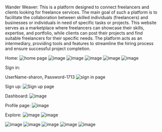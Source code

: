 Wander Weaver:
This is a platform designed to connect freelancers and clients looking for freelance services. The main goal of such a platform is to facilitate the collaboration between skilled individuals (freelancers) and businesses or individuals in need of specific tasks or projects. 
This website serves as a marketplace where freelancers can showcase their skills, expertise, and portfolio, while clients can post their projects and find suitable freelancers for their specific needs. The platform acts as an intermediary, providing tools and features to streamline the hiring process and ensure successful project completion.

Home:
![home page](https://github.com/Sharonsweety1713/React_IRC/assets/117472753/6834e659-85df-4d24-8ea2-598820281b26)
![image](https://github.com/Sharonsweety1713/React_IRC/assets/117472753/7c4c3266-9ed4-45c1-8a1f-0e92d3eb9847)
![image](https://github.com/Sharonsweety1713/React_IRC/assets/117472753/c1a47c8e-3c4a-4204-b6ec-6819c3e3539c)
![image](https://github.com/Sharonsweety1713/React_IRC/assets/117472753/3e591edb-7c61-48a5-b7e1-66aa0ff15a82)
![image](https://github.com/Sharonsweety1713/React_IRC/assets/117472753/40b5eb19-dd0c-42fd-8f72-8749aa81a0cc)
![image](https://github.com/Sharonsweety1713/React_IRC/assets/117472753/aa3c5c64-9638-4136-8fa0-4a303aa49248)







Sign in:

UserName-sharon,
Password-1713
![sign in page](https://github.com/Sharonsweety1713/React_IRC/assets/117472753/745c8633-4427-4734-9244-48da836bc9d0)


Sign up:
![Sign up page](https://github.com/Sharonsweety1713/React_IRC/assets/117472753/74409638-1a2a-4997-9c0c-d150aa349fa3)


Dashboard:
![image](https://github.com/Sharonsweety1713/React_IRC/assets/117472753/bbaad1d5-67e6-48f5-8522-36b7fd6ab5b2)


Profile page:
![image](https://github.com/Sharonsweety1713/React_IRC/assets/117472753/90a76c6b-b452-4e7f-bad5-70443358b4d9)


Explore:
![image](https://github.com/Sharonsweety1713/React_IRC/assets/117472753/b0ee76c0-1cf5-456f-8100-ad922ef27aa7)
![image](https://github.com/Sharonsweety1713/React_IRC/assets/117472753/2f9cdfd8-14f7-4b02-ad52-aa02c45dab00)




![image](https://github.com/Sharonsweety1713/React_IRC/assets/117472753/433b573e-24aa-453e-86aa-29036dc69bf1)
![image](https://github.com/Sharonsweety1713/React_IRC/assets/117472753/f4cc76cf-0f06-4578-ac4f-8da96f6d912d)
![image](https://github.com/Sharonsweety1713/React_IRC/assets/117472753/f4bf7bb3-ec0a-4801-a968-fd476aa8b4ba)
![image](https://github.com/Sharonsweety1713/React_IRC/assets/117472753/e2c6dbfa-1b85-4438-9e47-70983b85d50d)
![image](https://github.com/Sharonsweety1713/React_IRC/assets/117472753/1ed5fdb4-3970-4fc3-9dad-1821af6fed52)










